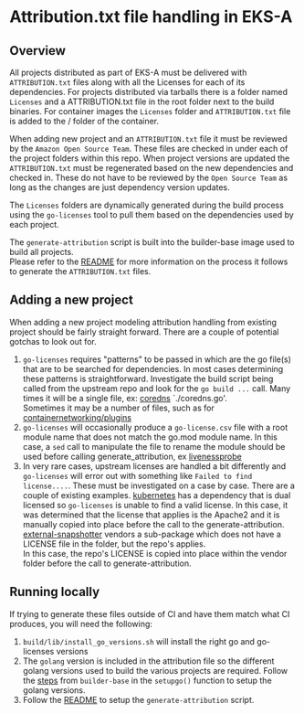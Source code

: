# Attribution.txt file handling in EKS-A

## Overview

All projects distributed as part of EKS-A must be delivered with `ATTRIBUTION.txt` files
along with all the Licenses for each of its dependencies.  For projects distributed via
tarballs there is a folder named `Licenses` and a ATTRIBUTION.txt file in the root folder
next to the build binaries.  For container images the `Licenses` folder and `ATTRIBUTION.txt`
file is added to the / folder of the container.

When adding new project and an `ATTRIBUTION.txt` file it must be reviewed by the `Amazon Open Source Team`.
These files are checked in under each of the project folders within this repo.  When
project versions are updated the `ATTRIBUTION.txt` must be regenerated based on the new dependencies
and checked in.  These do not have to be reviewed by the `Open Source Team` as long as the changes are just dependency
version updates.

The `Licenses` folders are dynamically generated during the build process using the `go-licenses` tool
to pull them based on the dependencies used by each project.

The `generate-attribution` script is built into the builder-base image used to build all projects.  
Please refer to the [README](https://github.com/aws/eks-distro-build-tooling/blob/main/generate-attribution/README.md)
for more information on the process it follows to generate the `ATTRIBUTION.txt` files.

## Adding a new project

When adding a new project modeling attribution handling from existing project
should be fairly straight forward.  There are a couple of potential gotchas to
look out for.

1. `go-licenses` requires "patterns" to be passed in which are the go file(s) that are
   to be searched for dependencies.  In most cases determining these patterns is straightforward.
   Investigate the build script being called from the upstream repo and look for the `go build ...`
   call.  Many times it will be a single file, ex: [coredns](#TODO) `./coredns.go'.  
   Sometimes it may be a number of files, such as for [containernetworking/plugins](projects/containernetworking/plugins/build/create_binaries.sh)
1. `go-licenses` will occasionally produce a `go-license.csv` file with a root module name
   that does not match the go.mod module name.  In this case, a `sed` call to manipulate the file to rename
   the module should be used before calling generate_attribution, ex [livenessprobe](#TODO)
1. In very rare cases, upstream licenses are handled a bit differently and `go-licenses` will error out
   with something like `Failed to find license....`.  These must be investigated on a case by case.  There
   are a couple of existing examples.  [kubernetes](#TODO) has a dependency that is dual licensed so `go-licenses`
   is unable to find a valid license.  In this case, it was determined that the license that applies is the Apache2
   and it is manually copied into place before the call to the generate-attribution. [external-snapshotter](#TODO)
   vendors a sub-package which does not have a LICENSE file in the folder, but the repo's applies.  
   In this case, the repo's LICENSE is copied into place within the vendor folder before the call to generate-attribution.


## Running locally

If trying to generate these files outside of CI and have them match what CI produces, you will need the following:

1. `build/lib/install_go_versions.sh` will install the right go and go-licenses versions
1. The `golang` version is included in the attribution file so the different golang versions used to build
   the various projects are required.  Follow the [steps](https://github.com/aws/eks-distro-build-tooling/blob/main/builder-base/install.sh)
   from `builder-base` in the `setupgo()` function to setup the golang versions.
1. Follow the [README](https://github.com/aws/eks-distro-build-tooling/blob/main/generate-attribution/README.md)
   to setup the `generate-attribution` script.
